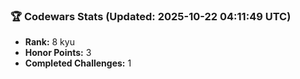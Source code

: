 ### 🏆 Codewars Stats (Updated: 2025-10-22 04:11:49 UTC)

- **Rank:** 8 kyu
- **Honor Points:** 3
- **Completed Challenges:** 1
